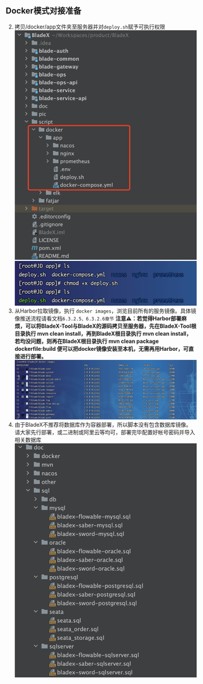 ## Docker模式对接准备
2. 拷贝/docker/app文件夹至服务器并对`deploy.sh`赋予可执行权限
![](../../../images/screenshot_1612596246742.png)
![](../../../images/screenshot_1612600265047.png)
3. 从Harbor拉取镜像，执行 `docker images`，浏览目前所有的服务镜像。具体镜像推送流程请看文档`6.3.2.5、6.3.2.6章节`
**注意⚠️：若觉得Harbor部署麻烦，可以将BladeX-Tool与BladeX的源码拷贝至服务器，先在BladeX-Tool根目录执行 mvn clean install，再到BladeX根目录执行 mvn clean install，若均没问题，则再在BladeX根目录执行 mvn clean package dockerfile:build 便可以把docker镜像安装至本机，无需再用Harbor，可直接进行部署。**
![](../../../images/screenshot_1612600036273.png)
4. 由于BladeX不推荐将数据库作为容器部署，所以脚本没有包含数据库镜像。请大家先行部署，或二进制或阿里云等均可，部署完毕配置好帐号密码并导入相关数据库
![](../../../images/screenshot_1612603320575.png)
